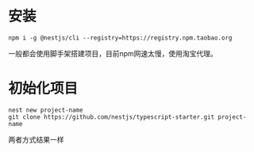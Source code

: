 # 安装
```
npm i -g @nestjs/cli --registry=https://registry.npm.taobao.org
```
一般都会使用脚手架搭建项目，目前npm网速太慢，使用淘宝代理。

# 初始化项目
```
nest new project-name
git clone https://github.com/nestjs/typescript-starter.git project-name
```
两者方式结果一样

# 